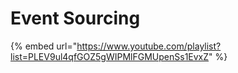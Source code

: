 # Event Sourcing

{% embed url="https://www.youtube.com/playlist?list=PLEV9ul4qfGOZ5gWIPMlFGMUpenSs1EvxZ" %}



